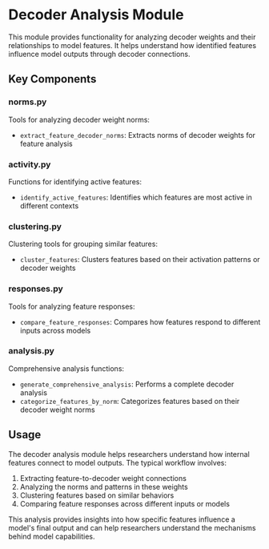 # Decoder Analysis Module

This module provides functionality for analyzing decoder weights and their relationships to model features. It helps understand how identified features influence model outputs through decoder connections.

## Key Components

### norms.py
Tools for analyzing decoder weight norms:
- `extract_feature_decoder_norms`: Extracts norms of decoder weights for feature analysis

### activity.py
Functions for identifying active features:
- `identify_active_features`: Identifies which features are most active in different contexts

### clustering.py
Clustering tools for grouping similar features:
- `cluster_features`: Clusters features based on their activation patterns or decoder weights

### responses.py
Tools for analyzing feature responses:
- `compare_feature_responses`: Compares how features respond to different inputs across models

### analysis.py
Comprehensive analysis functions:
- `generate_comprehensive_analysis`: Performs a complete decoder analysis
- `categorize_features_by_norm`: Categorizes features based on their decoder weight norms

## Usage

The decoder analysis module helps researchers understand how internal features connect to model outputs. The typical workflow involves:

1. Extracting feature-to-decoder weight connections
2. Analyzing the norms and patterns in these weights
3. Clustering features based on similar behaviors
4. Comparing feature responses across different inputs or models

This analysis provides insights into how specific features influence a model's final output and can help researchers understand the mechanisms behind model capabilities. 